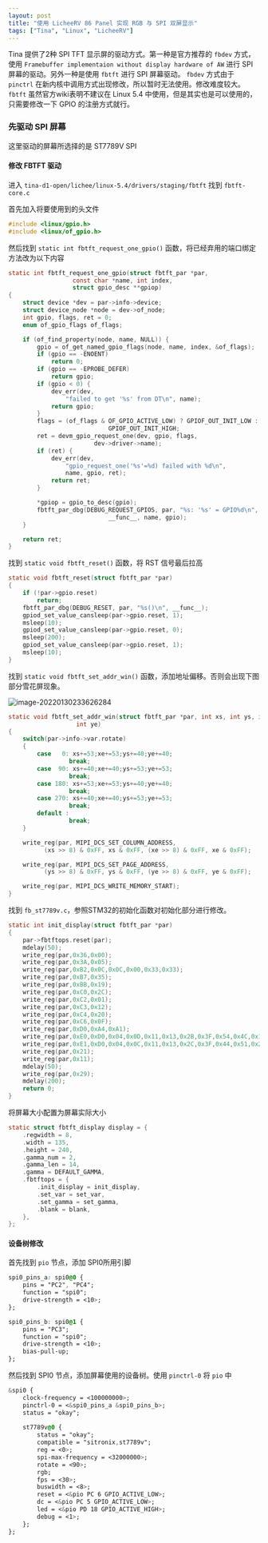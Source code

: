 ```yaml
---
layout: post
title: "使用 LicheeRV 86 Panel 实现 RGB 与 SPI 双屏显示"
tags: ["Tina", "Linux", "LicheeRV"]
---
```


Tina 提供了2种 SPI TFT 显示屏的驱动方式。第一种是官方推荐的 `fbdev` 方式，使用 `Framebuffer implementaion without display hardware of AW` 进行 SPI屏幕的驱动。另外一种是使用 `fbtft` 进行 SPI 屏幕驱动。 `fbdev` 方式由于 `pinctrl` 在新内核中调用方式出现修改，所以暂时无法使用。修改难度较大。`fbtft` 虽然官方wiki表明不建议在 Linux 5.4 中使用，但是其实也是可以使用的，只需要修改一下 GPIO 的注册方式就行。

### 先驱动 SPI 屏幕

这里驱动的屏幕所选择的是 ST7789V SPI

#### 修改 FBTFT 驱动

进入 `tina-d1-open/lichee/linux-5.4/drivers/staging/fbtft` 找到 `fbtft-core.c` 

首先加入将要使用到的头文件

```c
#include <linux/gpio.h>
#include <linux/of_gpio.h>
```

然后找到 `static int fbtft_request_one_gpio()` 函数，将已经弃用的端口绑定方法改为以下内容

```c
static int fbtft_request_one_gpio(struct fbtft_par *par,
                  const char *name, int index,
                  struct gpio_desc **gpiop)
{
    struct device *dev = par->info->device;
    struct device_node *node = dev->of_node;
    int gpio, flags, ret = 0;
    enum of_gpio_flags of_flags;

    if (of_find_property(node, name, NULL)) {
        gpio = of_get_named_gpio_flags(node, name, index, &of_flags);
        if (gpio == -ENOENT)
            return 0;
        if (gpio == -EPROBE_DEFER)
            return gpio;
        if (gpio < 0) {
            dev_err(dev,
                "failed to get '%s' from DT\n", name);
            return gpio;
        }
        flags = (of_flags & OF_GPIO_ACTIVE_LOW) ? GPIOF_OUT_INIT_LOW :
                            GPIOF_OUT_INIT_HIGH;
        ret = devm_gpio_request_one(dev, gpio, flags,
                        dev->driver->name);
        if (ret) {
            dev_err(dev,
                "gpio_request_one('%s'=%d) failed with %d\n",
                name, gpio, ret);
            return ret;
        }

        *gpiop = gpio_to_desc(gpio);
        fbtft_par_dbg(DEBUG_REQUEST_GPIOS, par, "%s: '%s' = GPIO%d\n",
                            __func__, name, gpio);
    }

    return ret;
}
```

找到 `static void fbtft_reset()` 函数，将 RST 信号最后拉高

```c
static void fbtft_reset(struct fbtft_par *par)
{
    if (!par->gpio.reset)
        return;
    fbtft_par_dbg(DEBUG_RESET, par, "%s()\n", __func__);
    gpiod_set_value_cansleep(par->gpio.reset, 1);
    msleep(10);
    gpiod_set_value_cansleep(par->gpio.reset, 0);
    msleep(200);
    gpiod_set_value_cansleep(par->gpio.reset, 1);
    msleep(10);
}
```

找到 `static void fbtft_set_addr_win()` 函数，添加地址偏移。否则会出现下图部分雪花屏现象。

![image-20220130233626284](D:\Github\YuzukiTsuru.GitHub.io\assets\post\2022-01-31-20220131\image-20220130233626284.png)

```c
static void fbtft_set_addr_win(struct fbtft_par *par, int xs, int ys, int xe,
			       int ye)
{
	switch(par->info->var.rotate)
	{
		case   0: xs+=53;xe+=53;ys+=40;ye+=40;
				 break;
		case  90: xs+=40;xe+=40;ys+=53;ye+=53;
				 break;
		case 180: xs+=53;xe+=53;ys+=40;ye+=40;
				 break;
		case 270: xs+=40;xe+=40;ys+=53;ye+=53;
				 break;
		default :
				 break;
	}

	write_reg(par, MIPI_DCS_SET_COLUMN_ADDRESS,
		  (xs >> 8) & 0xFF, xs & 0xFF, (xe >> 8) & 0xFF, xe & 0xFF);

	write_reg(par, MIPI_DCS_SET_PAGE_ADDRESS,
		  (ys >> 8) & 0xFF, ys & 0xFF, (ye >> 8) & 0xFF, ye & 0xFF);

	write_reg(par, MIPI_DCS_WRITE_MEMORY_START);
}
```

找到 `fb_st7789v.c`，参照STM32的初始化函数对初始化部分进行修改。

```c
static int init_display(struct fbtft_par *par)
{
    par->fbtftops.reset(par);
    mdelay(50);
    write_reg(par,0x36,0x00);
    write_reg(par,0x3A,0x05);
    write_reg(par,0xB2,0x0C,0x0C,0x00,0x33,0x33);
    write_reg(par,0xB7,0x35);
    write_reg(par,0xBB,0x19);
    write_reg(par,0xC0,0x2C);
    write_reg(par,0xC2,0x01);
    write_reg(par,0xC3,0x12);
    write_reg(par,0xC4,0x20);
    write_reg(par,0xC6,0x0F);
    write_reg(par,0xD0,0xA4,0xA1);
    write_reg(par,0xE0,0xD0,0x04,0x0D,0x11,0x13,0x2B,0x3F,0x54,0x4C,0x18,0x0D,0x0B,0x1F,0x23);
    write_reg(par,0xE1,0xD0,0x04,0x0C,0x11,0x13,0x2C,0x3F,0x44,0x51,0x2F,0x1F,0x1F,0x20,0x23);
    write_reg(par,0x21);
    write_reg(par,0x11);
    mdelay(50);
    write_reg(par,0x29);
    mdelay(200);
    return 0;
}
```

将屏幕大小配置为屏幕实际大小

```c
static struct fbtft_display display = {
	.regwidth = 8,
	.width = 135,
	.height = 240,
	.gamma_num = 2,
	.gamma_len = 14,
	.gamma = DEFAULT_GAMMA,
	.fbtftops = {
		.init_display = init_display,
		.set_var = set_var,
		.set_gamma = set_gamma,
		.blank = blank,
	},
};
```

#### 设备树修改

首先找到 `pio` 节点，添加 SPI0所用引脚

```css
spi0_pins_a: spi0@0 {
	pins = "PC2", "PC4";
	function = "spi0";
	drive-strength = <10>;
};

spi0_pins_b: spi0@1 {
	pins = "PC3";
	function = "spi0";
	drive-strength = <10>;
	bias-pull-up;
};
```

然后找到 SPI0 节点，添加屏幕使用的设备树。使用 `pinctrl-0` 将 `pio` 中

```css
&spi0 {
	clock-frequency = <100000000>;
	pinctrl-0 = <&spi0_pins_a &spi0_pins_b>;
	status = "okay";
    
    st7789v@0 {
    	status = "okay";
    	compatible = "sitronix,st7789v";
        reg = <0>;
        spi-max-frequency = <32000000>;
        rotate = <90>;
        rgb;
        fps = <30>;
        buswidth = <8>;
		reset = <&pio PC 6 GPIO_ACTIVE_LOW>;
	    dc = <&pio PC 5 GPIO_ACTIVE_LOW>;
		led = <&pio PD 18 GPIO_ACTIVE_HIGH>;
        debug = <1>;
    };
};
```

